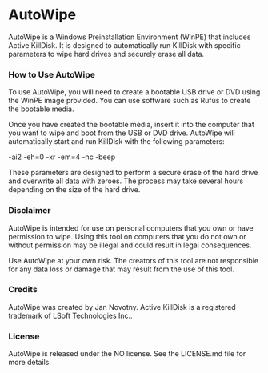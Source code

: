 # AutoWipe
AutoWipe is a Windows Preinstallation Environment (WinPE) that includes Active KillDisk. It is designed to automatically run KillDisk with specific parameters to wipe hard drives and securely erase all data.

### How to Use AutoWipe
To use AutoWipe, you will need to create a bootable USB drive or DVD using the WinPE image provided. You can use software such as Rufus to create the bootable media.

Once you have created the bootable media, insert it into the computer that you want to wipe and boot from the USB or DVD drive. AutoWipe will automatically start and run KillDisk with the following parameters:

-ai2 -eh=0 -xr -em=4 -nc -beep

These parameters are designed to perform a secure erase of the hard drive and overwrite all data with zeroes. The process may take several hours depending on the size of the hard drive.

### Disclaimer
AutoWipe is intended for use on personal computers that you own or have permission to wipe. Using this tool on computers that you do not own or without permission may be illegal and could result in legal consequences.

Use AutoWipe at your own risk. The creators of this tool are not responsible for any data loss or damage that may result from the use of this tool.

### Credits
AutoWipe was created by Jan Novotny. Active KillDisk is a registered trademark of LSoft Technologies Inc..

### License
AutoWipe is released under the NO license. See the LICENSE.md file for more details.
